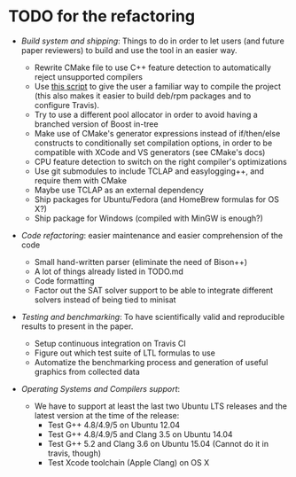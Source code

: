 # TODO for the refactoring

- *Build system and shipping*: Things to do in order to let users (and future 
  paper reviewers) to build and use the tool in an easier way.
  * Rewrite CMake file to use C++ feature detection to automatically reject 
    unsupported compilers
  * Use [this script](https://github.com/nemequ/configure-cmake) to give the 
    user a familiar way to compile the project (this also makes it easier to 
    build deb/rpm packages and to configure Travis).
  * Try to use a different pool allocator in order to avoid having a branched
    version of Boost in-tree
  * Make use of CMake's generator expressions instead of if/then/else constructs 
    to conditionally set compilation options, in order to be compatible with 
    XCode and VS generators (see CMake's docs)
  * CPU feature detection to switch on the right compiler's optimizations
  * Use git submodules to include TCLAP and easylogging++, and require them with 
    CMake 
  * Maybe use TCLAP as an external dependency
  * Ship packages for Ubuntu/Fedora (and HomeBrew formulas for OS X?)
  * Ship package for Windows (compiled with MinGW is enough?)
  
- *Code refactoring*: easier maintenance and easier comprehension of the code
  * Small hand-written parser (eliminate the need of Bison++)
  * A lot of things already listed in TODO.md
  * Code formatting
  * Factor out the SAT solver support to be able to integrate different solvers
    instead of being tied to minisat

- *Testing and benchmarking*: To have scientifically valid and reproducible 
  results to present in the paper.
  * Setup continuous integration on Travis CI
  * Figure out which test suite of LTL formulas to use
  * Automatize the benchmarking process and generation of useful graphics
    from collected data

- *Operating Systems and Compilers support*:
  * We have to support at least the last two Ubuntu LTS releases and the 
    latest version at the time of the release:
    - Test G++ 4.8/4.9/5               on Ubuntu 12.04
    - Test G++ 4.8/4.9/5 and Clang 3.5 on Ubuntu 14.04
    - Test G++ 5.2       and Clang 3.6 on Ubuntu 15.04
      (Cannot do it in travis, though)
    - Test Xcode toolchain (Apple Clang) on OS X
